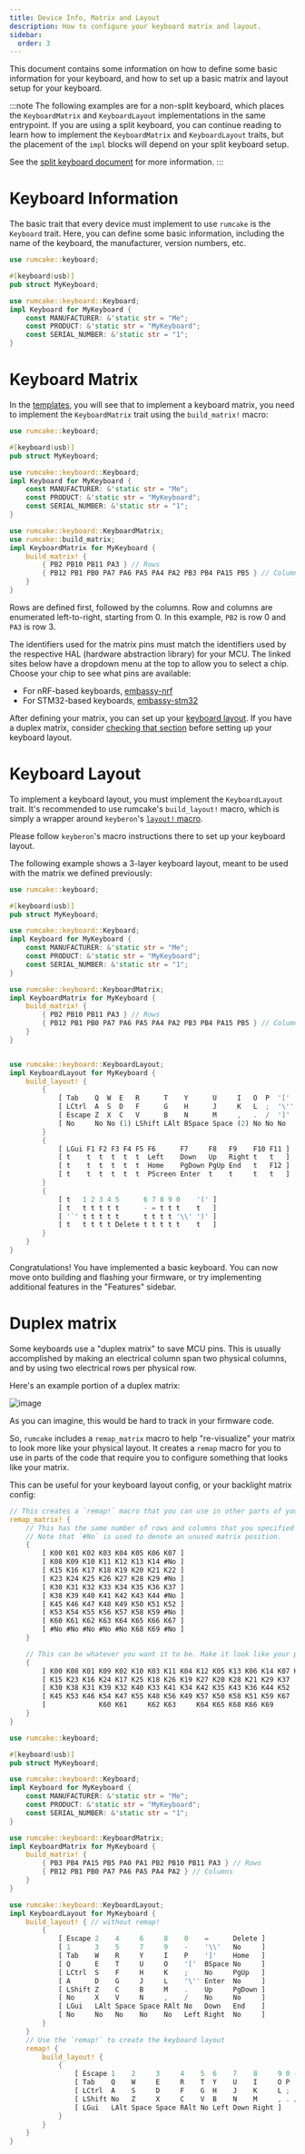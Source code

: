 ```yaml
---
title: Device Info, Matrix and Layout
description: How to configure your keyboard matrix and layout.
sidebar:
  order: 3
---
```


This document contains some information on how to define some basic information for your keyboard,
and how to set up a basic matrix and layout setup for your keyboard.

:::note
The following examples are for a non-split keyboard, which places the `KeyboardMatrix` and `KeyboardLayout`
implementations in the same entrypoint. If you are using a split keyboard, you can continue reading to learn how to
implement the `KeyboardMatrix` and `KeyboardLayout` traits, but the placement of the `impl` blocks will depend
on your split keyboard setup.

See the [split keyboard document](/features/feature-split) for more information.
:::

# Keyboard Information

The basic trait that every device must implement to use `rumcake` is the `Keyboard` trait.
Here, you can define some basic information, including the name of the keyboard, the manufacturer,
version numbers, etc.

```rust ins={6-11}
use rumcake::keyboard;

#[keyboard(usb)]
pub struct MyKeyboard;

use rumcake::keyboard::Keyboard;
impl Keyboard for MyKeyboard {
    const MANUFACTURER: &'static str = "Me";
    const PRODUCT: &'static str = "MyKeyboard";
    const SERIAL_NUMBER: &'static str = "1";
}
```

# Keyboard Matrix

In the [templates](https://github.com/Univa/rumcake-templates), you will see that
to implement a keyboard matrix, you need to implement the `KeyboardMatrix` trait
using the `build_matrix!` macro:

```rust ins={13-20}
use rumcake::keyboard;

#[keyboard(usb)]
pub struct MyKeyboard;

use rumcake::keyboard::Keyboard;
impl Keyboard for MyKeyboard {
    const MANUFACTURER: &'static str = "Me";
    const PRODUCT: &'static str = "MyKeyboard";
    const SERIAL_NUMBER: &'static str = "1";
}

use rumcake::keyboard::KeyboardMatrix;
use rumcake::build_matrix;
impl KeyboardMatrix for MyKeyboard {
    build_matrix! {
        { PB2 PB10 PB11 PA3 } // Rows
        { PB12 PB1 PB0 PA7 PA6 PA5 PA4 PA2 PB3 PB4 PA15 PB5 } // Columns
    }
}
```

Rows are defined first, followed by the columns. Row and columns are enumerated left-to-right, starting
from 0. In this example, `PB2` is row 0 and `PA3` is row 3.

The identifiers used for the matrix pins must match the identifiers used by the respective
HAL (hardware abstraction library) for your MCU. The linked sites below have a dropdown menu at
the top to allow you to select a chip. Choose your chip to see what pins are available:

- For nRF-based keyboards, [embassy-nrf](https://docs.embassy.dev/embassy-nrf/git/nrf52840/gpio/trait.Pin.html#implementors)
- For STM32-based keyboards, [embassy-stm32](https://docs.embassy.dev/embassy-stm32/git/stm32f072cb/gpio/trait.Pin.html#implementors)

After defining your matrix, you can set up your [keyboard layout](#keyboard-layout). If you have
a duplex matrix, consider [checking that section](#duplex-matrix) before setting up your keyboard layout.

# Keyboard Layout

To implement a keyboard layout, you must implement the `KeyboardLayout` trait.
It's recommended to use rumcake's `build_layout!` macro, which is simply a wrapper around `keyberon`'s [`layout!` macro](https://github.com/TeXitoi/keyberon/blob/a423de29a9cf0e9e4d3bdddc6958657662c46e01/src/layout.rs#L5).

Please follow `keyberon`'s macro instructions there to set up your keyboard layout.

The following example shows a 3-layer keyboard layout, meant to be used with the matrix we defined previously:

```rust ins={22-44}
use rumcake::keyboard;

#[keyboard(usb)]
pub struct MyKeyboard;

use rumcake::keyboard::Keyboard;
impl Keyboard for MyKeyboard {
    const MANUFACTURER: &'static str = "Me";
    const PRODUCT: &'static str = "MyKeyboard";
    const SERIAL_NUMBER: &'static str = "1";
}

use rumcake::keyboard::KeyboardMatrix;
impl KeyboardMatrix for MyKeyboard {
    build_matrix! {
        { PB2 PB10 PB11 PA3 } // Rows
        { PB12 PB1 PB0 PA7 PA6 PA5 PA4 PA2 PB3 PB4 PA15 PB5 } // Columns
    }
}


use rumcake::keyboard::KeyboardLayout;
impl KeyboardLayout for MyKeyboard {
    build_layout! {
        {
            [ Tab    Q  W  E   R      T    Y      U     I   O  P  '['  ]
            [ LCtrl  A  S  D   F      G    H      J     K   L  ;  '\'' ]
            [ Escape Z  X  C   V      B    N      M     ,   .  /  ']'  ]
            [ No     No No (1) LShift LAlt BSpace Space (2) No No No   ]
        }
        {
            [ LGui F1 F2 F3 F4 F5 F6      F7     F8   F9    F10 F11 ]
            [ t    t  t  t  t  t  Left    Down   Up   Right t   t   ]
            [ t    t  t  t  t  t  Home    PgDown PgUp End   t   F12 ]
            [ t    t  t  t  t  t  PScreen Enter  t    t     t   t   ]
        }
        {
            [ t   1 2 3 4 5      6 7 8 9 0    '(' ]
            [ t   t t t t t      - = t t t    t   ]
            [ '`' t t t t t      t t t t '\\' ')' ]
            [ t   t t t t Delete t t t t t    t   ]
        }
    }
}
```

Congratulations! You have implemented a basic keyboard. You can now move onto building
and flashing your firmware, or try implementing additional features in the "Features" sidebar.

# Duplex matrix

Some keyboards use a "duplex matrix" to save MCU pins. This is usually accomplished
by making an electrical column span two physical columns, and by using two electrical
rows per physical row.

Here's an example portion of a duplex matrix:

![image](https://github.com/Univa/rumcake/assets/41708691/96d35331-ee9d-4be0-990c-64aaed083c3d)

As you can imagine, this would be hard to track in your firmware code.

So, `rumcake` includes a `remap_matrix` macro to help "re-visualize" your matrix to look
more like your physical layout. It creates a `remap` macro for you to use in parts of
the code that require you to configure something that looks like your matrix.

This can be useful for your keyboard layout config, or your backlight matrix config:

```rust del={50-63} ins={1-26,64-75}
// This creates a `remap!` macro that you can use in other parts of your config.
remap_matrix! {
    // This has the same number of rows and columns that you specified in `build_matrix!`
    // Note that `#No` is used to denote an unused matrix position.
    {
        [ K00 K01 K02 K03 K04 K05 K06 K07 ]
        [ K08 K09 K10 K11 K12 K13 K14 #No ]
        [ K15 K16 K17 K18 K19 K20 K21 K22 ]
        [ K23 K24 K25 K26 K27 K28 K29 #No ]
        [ K30 K31 K32 K33 K34 K35 K36 K37 ]
        [ K38 K39 K40 K41 K42 K43 K44 #No ]
        [ K45 K46 K47 K48 K49 K50 K51 K52 ]
        [ K53 K54 K55 K56 K57 K58 K59 #No ]
        [ K60 K61 K62 K63 K64 K65 K66 K67 ]
        [ #No #No #No #No #No K68 K69 #No ]
    }

    // This can be whatever you want it to be. Make it look like your physical layout!
    {
        [ K00 K08 K01 K09 K02 K10 K03 K11 K04 K12 K05 K13 K06 K14 K07 K22 ]
        [ K15 K23 K16 K24 K17 K25 K18 K26 K19 K27 K20 K28 K21 K29 K37     ]
        [ K30 K38 K31 K39 K32 K40 K33 K41 K34 K42 K35 K43 K36 K44 K52     ]
        [ K45 K53 K46 K54 K47 K55 K48 K56 K49 K57 K50 K58 K51 K59 K67     ]
        [             K60 K61     K62 K63     K64 K65 K68 K66 K69         ]
    }
}

use rumcake::keyboard;

#[keyboard(usb)]
pub struct MyKeyboard;

use rumcake::keyboard::Keyboard;
impl Keyboard for MyKeyboard {
    const MANUFACTURER: &'static str = "Me";
    const PRODUCT: &'static str = "MyKeyboard";
    const SERIAL_NUMBER: &'static str = "1";
}

use rumcake::keyboard::KeyboardMatrix;
impl KeyboardMatrix for MyKeyboard {
    build_matrix! {
        { PB3 PB4 PA15 PB5 PA0 PA1 PB2 PB10 PB11 PA3 } // Rows
        { PB12 PB1 PB0 PA7 PA6 PA5 PA4 PA2 } // Columns
    }
}

use rumcake::keyboard::KeyboardLayout;
impl KeyboardLayout for MyKeyboard {
    build_layout! { // without remap!
        {
            [ Escape 2    4     6     8    0    =      Delete ]
            [ 1      3    5     7     9    -    '\\'   No     ]
            [ Tab    W    R     Y     I    P    ']'    Home   ]
            [ Q      E    T     U     O    '['  BSpace No     ]
            [ LCtrl  S    F     H     K    ;    No     PgUp   ]
            [ A      D    G     J     L    '\'' Enter  No     ]
            [ LShift Z    C     B     M    .    Up     PgDown ]
            [ No     X    V     N     ,    /    No     No     ]
            [ LGui   LAlt Space Space RAlt No   Down   End    ]
            [ No     No   No    No    No   Left Right  No     ]
        }
    }
    // Use the `remap!` to create the keyboard layout
    remap! {
        build_layout! {
            {
                [ Escape 1    2     3     4    5  6    7    8     9 0 -    =   '\\'   Delete Home ]
                [ Tab    Q    W     E     R    T  Y    U    I     O P '['  ']' BSpace PgUp   ]
                [ LCtrl  A    S     D     F    G  H    J    K     L ; '\'' No  Enter  PgDown ]
                [ LShift No   Z     X     C    V  B    N    M     , . /    Up  No     End    ]
                [ LGui   LAlt Space Space RAlt No Left Down Right ]
            }
        }
    }
}
```
